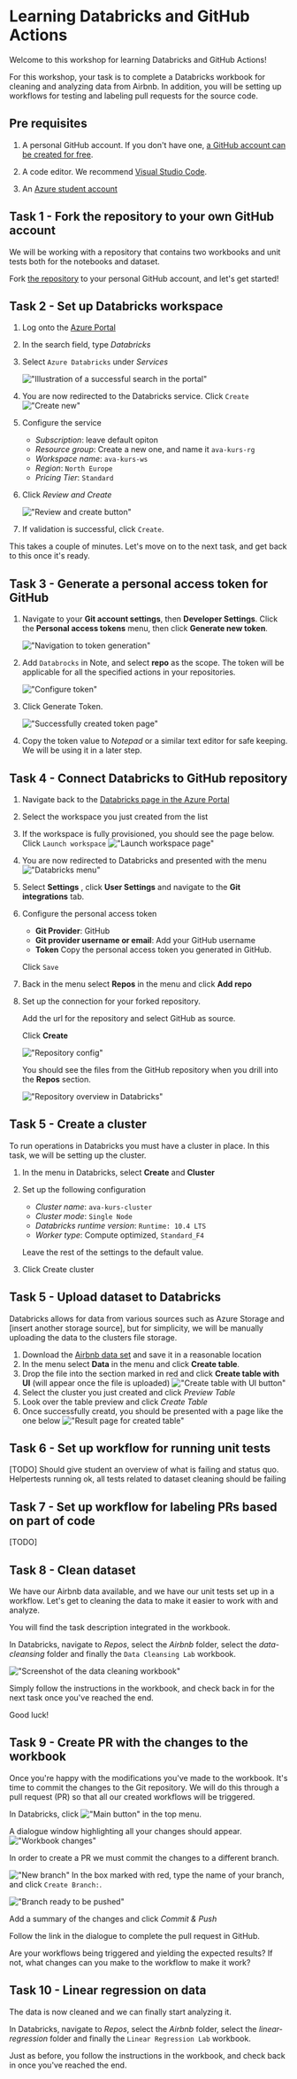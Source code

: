 # Learning Databricks and GitHub Actions

Welcome to this workshop for learning Databricks and GitHub Actions!

For this workshop, your task is to complete a Databricks workbook for cleaning and analyzing data from Airbnb. In addition, you will be setting up workflows for testing and labeling pull requests for the source code.  

## Pre requisites

1. A personal GitHub account. 
If you don't have one, [a GitHub account can be created for free](https://github.com/signup?ref_cta=Sign+up&ref_loc=header+logged+out&ref_page=%2F&source=header-home).

2. A code editor. We recommend [Visual Studio Code](https://code.visualstudio.com/).

3. An [Azure student account](https://azure.microsoft.com/nb-no/free/students/)


## Task 1 - Fork the repository to your own GitHub account

We will be working with a repository that contains two workbooks and unit tests both for the notebooks and dataset. 

Fork [the repository](https://github.com/acn-sbuad/ava-kurs-databricks) to your personal GitHub account, and let's get started! 

## Task 2 - Set up Databricks workspace
 
1. Log onto the [Azure Portal](https://portal.azure.com/)

2. In the search field, type _Databricks_

3. Select `Azure Databricks` under _Services_

    !["Illustration of a successful search in the portal"](imgs/databricks-in-portal.png)

4. You are now redirected to the Databricks service. Click `Create`
    !["Create new"](imgs/create-new.png)

5. Configure the service
    - _Subscription_: leave default opiton
    - _Resource group_: Create a new one, and name it `ava-kurs-rg`
    - _Workspace name_: `ava-kurs-ws`
    - _Region_: `North Europe`
    - _Pricing Tier_: `Standard`

 6. Click _Review and Create_

    !["Review and create button"](imgs/review-and-create.png)

7. If validation is successful, click `Create`.

This takes a couple of minutes. 
Let's move on to the next task, and get back to this once it's ready.

## Task 3 - Generate a personal access token for GitHub

1. Navigate to your __Git account settings__, then __Developer Settings__. Click the __Personal access tokens__ menu, then click __Generate new token__.

    !["Navigation to token generation"](imgs/generate-new-token.jpg)

2. Add `Databrocks` in Note, and select __repo__ as the scope. The token will be applicable for all the specified actions in your repositories.

    !["Configure token"](imgs/configure-token.jpg)

3. Click Generate Token.

    !["Successfully created token page"](imgs/ready-token.jpg)

4. Copy the token value to _Notepad_ or a similar text editor for safe keeping. We will be using it in a later step.

## Task 4 - Connect Databricks to GitHub repository

1. Navigate back to the [Databricks page in the Azure Portal](https://portal.azure.com/#blade/HubsExtension/BrowseResource/resourceType/Microsoft.Databricks%2Fworkspaces)
 
2. Select the workspace you just created from the list
 
3. If the workspace is fully provisioned, you should see the page below. Click `Launch workspace`
    !["Launch workspace page"](imgs/launch-workspace.png)

4. You are now redirected to Databricks and presented with the menu
    !["Databricks menu"](imgs/databricks-menu.png)

5. Select __Settings__ , click __User Settings__ and navigate to the __Git integrations__ tab.

6. Configure the personal access token
    - __Git Provider__: GitHub
    - __Git provider username or email__: Add your GitHub username
    - __Token__ Copy the personal access token you generated in GitHub.

    Click `Save`

7. Back in the menu select __Repos__ in the menu and click __Add repo__

8. Set up the connection for your forked repository.

    Add the url for the repository and select GitHub as source. 

    Click __Create__

    !["Repository config"](imgs/add-repo.png)

    You should see the files from the GitHub repository when you drill into the __Repos__ section.

    !["Repository overview in Databricks"](imgs/successfully-added-repo.png)

## Task 5 - Create a cluster

To run operations in Databricks you must have a cluster in place. 
In this task, we will be setting up the cluster.

1. In the menu in Databricks, select __Create__ and __Cluster__
2. Set up the following configuration
    - _Cluster name_: `ava-kurs-cluster`
    - _Cluster mode_: `Single Node`
    - _Databricks runtime version_: `Runtime: 10.4 LTS`
    - _Worker type_: Compute optimized, `Standard_F4`
    
    Leave the rest of the settings to the default value.
3. Click Create cluster

## Task 5 - Upload dataset to Databricks

Databricks allows for data from various sources such as Azure Storage and [insert another storage source], but for simplicity, we will be manually uploading the data to the clusters file storage. 

1. Download the [Airbnb data set](listings.csv) and save it in a reasonable location
2. In the menu select __Data__ in the menu and click __Create table__.
3. Drop the file into the section marked in red and click __Create table with UI__ (will appear once the file is uploaded)
    !["Create table with UI button"](imgs/create-table-with-ui.png)
4. Select the cluster you just created and click _Preview Table_
5. Look over the table preview and click _Create Table_ 
6. Once successfully creatd, you should be presented with a page like the one below
    !["Result page for created table"](imgs/successfully-created-table.png)

## Task 6 - Set up workflow for running unit tests

[TODO]
Should give student an overview of what is failing and status quo. 
Helpertests running ok, all tests related to dataset cleaning should be failing

## Task 7 - Set up workflow for labeling PRs based on part of code

[TODO]


## Task 8 - Clean dataset 

We have our Airbnb data available, and we have our unit tests set up in a workflow. Let's get to cleaning the data to make it easier to work with and analyze. 

You will find the task description integrated in the workbook.

In Databricks, navigate to _Repos_, select the _Airbnb_ folder, 
select the _data-cleansing_ folder and finally the `Data Cleansing Lab` workbook. 

!["Screenshot of the data cleaning workbook"](imgs/cleansing-workbook.png)

Simply follow the instructions in the workbook, and check back in for the next task once you've reached the end. 

Good luck! 

## Task 9 - Create PR with the changes to the workbook

Once you're happy with the modifications you've made to the workbook. It's time to commit the changes to the Git repository.
We will do this through a pull request (PR) so that all our created workflows will be triggered. 

In Databricks, click !["Main button"](imgs/main-btn.png) in the top menu. 

A dialogue window highlighting all your changes should appear. 
!["Workbook changes"](imgs/branch-management.png)

In order to create a PR we must commit the changes to a different branch. 

!["New branch"](imgs/new-branch.png)
In the box marked with red, type the name of your branch, and click `Create Branch:`.

!["Branch ready to be pushed"](imgs/commit-and-push-branch.png)

Add a summary of the changes and click _Commit & Push_

Follow the link in the dialogue to complete the pull request in GitHub.

Are your workflows being triggered and yielding the expected results? If not, what changes can you make to the workflow to make it work? 


## Task 10 - Linear regression on data

The data is now cleaned and we can finally start analyzing it.

In Databricks, navigate to _Repos_, select the _Airbnb_ folder, 
select the _linear-regression_ folder and finally the `Linear Regression Lab` workbook. 

Just as before, you follow the instructions in the workbook, and check back in once you've reached the end.